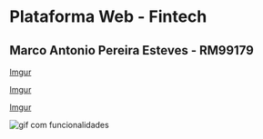 # Plataforma Web - Fintech
## Marco Antonio Pereira Esteves - RM99179

[Imgur](https://imgur.com/IdJODpS)

[Imgur](https://imgur.com/fHU8Kua)

[Imgur](https://imgur.com/XL4bzKx)

![gif com funcionalidades](https://media.giphy.com/media/v1.Y2lkPTc5MGI3NjExZ2F1NWJoM3RsMW1oMGd4cGs0NGY0aWJ0ZWYzaDg1ZHpqN2xqMmoxMSZlcD12MV9pbnRlcm5hbF9naWZfYnlfaWQmY3Q9Zw/6zWEm1N39TskjdQyBk/giphy.gif)


